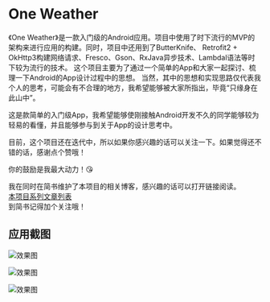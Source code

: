 # One Weather
《One Weather》是一款入门级的Android应用。项目中使用了时下流行的MVP的架构来进行应用的构建。同时，项目中还用到了ButterKnife、
Retrofit2 + OkHttp3构建网络请求、Fresco、Gson、RxJava异步技术、Lambdal语法等时下较为流行的技术。
这个项目主要为了通过一个简单的App和大家一起探讨、梳理一下Android的App设计过程中的思想。
当然，其中的思想和实现思路仅代表我个人的思考，可能会有不合理的地方，我希望能够被大家所指出，毕竟“只缘身在此山中”。

这是款简单的入门级App，我希望能够使刚接触Android开发不久的同学能够较为轻易的看懂，并且能够参与到关于App的设计思考中。

目前，这个项目还在迭代中，所以如果你感兴趣的话可以关注一下。如果觉得还不错的话，感谢点个赞哦！

你的鼓励是我最大动力！😘  

我在同时在简书维护了本项目的相关博客，感兴趣的话可以打开链接阅读。  
[本项目系列文章列表](http://www.jianshu.com/nb/8017443)  
到简书记得加个关注哦！  

## 应用截图
![效果图](http://upload-images.jianshu.io/upload_images/1869462-7e165bebd914de59.gif?imageMogr2/auto-orient/strip)  


![效果图](http://upload-images.jianshu.io/upload_images/1869462-11a86ab10231723b.gif?imageMogr2/auto-orient/strip)   


![效果图](http://ogemdlrap.bkt.clouddn.com/%E7%AE%80%E8%A6%81%E5%A4%A9%E6%B0%94%E5%88%97%E8%A1%A8.gif)    

